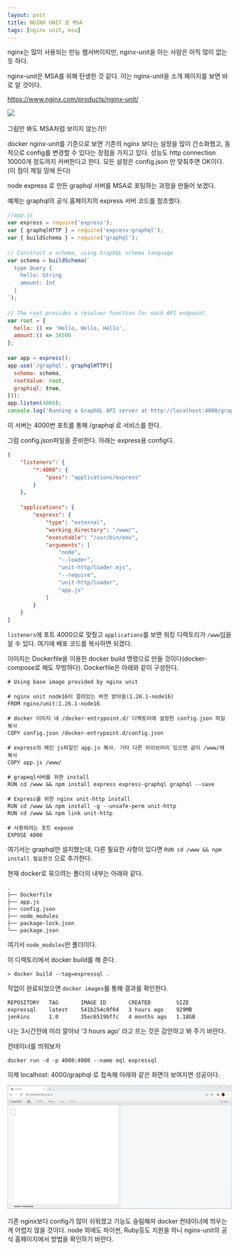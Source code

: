 ```yaml
---
layout: post
title: NGINX UNIT 로 MSA 
tags: [nginx unit, msa]
---
```




nginx는 많이 사용되는 만능 웹서버이지만, nginx-unit을 아는 사람은 아직 많이 없는듯 하다. 

nginx-unit은 MSA를 위해 탄생한 것 같다. 이는 nginx-unit을 소개 페이지를 보면 바로 알 것이다. 

https://www.nginx.com/products/nginx-unit/



![](https://www.nginx.com/wp-content/uploads/2020/11/dia-FM-2020-11-11-what-is-nginx-unit-05-1024x725-padding.svg)

그림만 봐도 MSA처럼 보이지 않는가!!



docker nginx-unit를 기준으로 보면 기존의 nginx 보다는 설정을 많이 간소화했고, 동적으로 config를 변경할 수 있다는 장점을 가지고 있다. 성능도 http connection 10000개 정도까지 커버한다고 한다.  모든 설정은 config.json 만 맞춰주면 OK이다.(이 점이 제일 맘에 든다)



node express 로 만든 graphql 서버를 MSA로 포팅하는 과정을 만들어 보겠다. 



예제는 graphql의 공식 홈페이지의 express 서버 코드를 참조했다. 

```javascript
//app.js
var express = require('express');
var { graphqlHTTP } = require('express-graphql');
var { buildSchema } = require('graphql');

// Construct a schema, using GraphQL schema language
var schema = buildSchema(`
  type Query {
    hello: String
    amount: Int
  }
`);

// The root provides a resolver function for each API endpoint
var root = {
  hello: () => 'Hello, Hello, Hello',
  amount:() => 34500
};

var app = express();
app.use('/graphql', graphqlHTTP({
  schema: schema,
  rootValue: root,
  graphiql: true,
}));
app.listen(4000);
console.log('Running a GraphQL API server at http://localhost:4000/graphql');
```

이 서버는 4000번 포트를 통해 /graphql 로 서비스를 한다. 

그럼 config.json파일을 준비한다. 아래는 express용 config다. 

```json
{
    "listeners": {
        "*:4000": {
            "pass": "applications/express"
        }
    },

    "applications": {
        "express": {
            "type": "external",
            "working_directory": "/www/",
            "executable": "/usr/bin/env",
            "arguments": [
                "node",
                "--loader",
                "unit-http/loader.mjs",
                "--require",
                "unit-http/loader",
                "app.js"
            ]
        }
    }
}
```

`listeners`에 포트 4000으로 맞췄고 `applications`를 보면 워킹 디렉토리가 `/www`임을 알 수 있다. 여기에 배포 코드를 복사하면 되겠다. 



이미지는 Dockerfile을 이용한 docker build 명령으로 만들 것이다(docker-compose로 해도 무방하다). Dockerfile은 아래와 같이 구성한다. 



```
# Using base image provided by nginx unit

# nginx unit node16이 깔려있는 버전 받아옴(1.26.1-node16)
FROM nginx/unit:1.26.1-node16

# docker 이미지 내 /docker-entrypoint.d/ 디렉토리에 설정한 config.json 파일 복사
COPY config.json /docker-entrypoint.d/config.json

# express의 메인 js파일인 app.js 복사. 기타 다른 라이브러리 있으면 같이 /www/에 복사 
COPY app.js /www/

# grapeql서버를 위한 install 
RUN cd /www && npm install express express-graphql graphql --save

# Express를 위한 nginx unit-http install
RUN cd /www && npm install -g --unsafe-perm unit-http
RUN cd /www && npm link unit-http

# 사용하려는 포트 expose
EXPOSE 4000
```



여기서는 graphql만 설치했는데, 다른 필요한 사항이 있다면 `RUN cd /www && npm install 필요한것` 으로 추가한다. 

현재 docker로 묶으려는 폴더의 내부는 아래와 같다. 

```
.
├── Dockerfile
├── app.js
├── config.json
├── node_modules
├── package-lock.json
└── package.json
```

여기서 `node_modules`만 폴더이다. 



이 디렉토리에서 docker build를 해 준다. 

```
> docker build --tag=expressql .
```

작업이 완료되었으면 `docker images`를 통해 결과를 확인한다.

```
REPOSITORY   TAG       IMAGE ID       CREATED        SIZE
expressql    latest    541b254c0f04   3 hours ago    929MB
jenkins      1.0       35ec6519bffc   4 months ago   1.18GB
```

나는 3시간전에 미리 깔아놔 '3 hours ago' 라고 뜨는 것은 감안하고 봐 주기 바란다. 



컨테이너를 띄워보자

```
docker run -d -p 4000:4000 --name eql expressql
```



이제 localhost: 4000/graphql 로 접속해 아래와 같은 화면이 보여지면 성공이다. 



![image-20220211182216889](https://raw.githubusercontent.com/cheuora/cheuora.github.io/master/_posts/2022/image-20220211182216889.png)



기존 nginx보다 config가 많이 쉬워졌고 기능도 슬림해져 docker 컨테이너에 띄우는 게 어렵지 않을 것이다. node 외에도 파이썬, Ruby등도 지원을 하니 nginx-unit의 공식 홈페이지에서 방법을 확인하기 바란다. 



 

